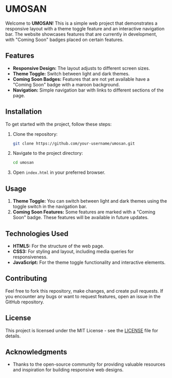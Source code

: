 # UMOSAN

Welcome to **UMOSAN**! This is a simple web project that demonstrates a responsive layout with a theme toggle feature and an interactive navigation bar. The website showcases features that are currently in development, with "Coming Soon" badges placed on certain features.

## Features

- **Responsive Design:** The layout adjusts to different screen sizes.
- **Theme Toggle:** Switch between light and dark themes.
- **Coming Soon Badges:** Features that are not yet available have a "Coming Soon" badge with a maroon background.
- **Navigation:** Simple navigation bar with links to different sections of the page.

## Installation

To get started with the project, follow these steps:

1. Clone the repository:
    ```bash
    git clone https://github.com/your-username/umosan.git
    ```

2. Navigate to the project directory:
    ```bash
    cd umosan
    ```

3. Open `index.html` in your preferred browser.

## Usage

1. **Theme Toggle:** You can switch between light and dark themes using the toggle switch in the navigation bar.
2. **Coming Soon Features:** Some features are marked with a "Coming Soon" badge. These features will be available in future updates.

## Technologies Used

- **HTML5:** For the structure of the web page.
- **CSS3:** For styling and layout, including media queries for responsiveness.
- **JavaScript:** For the theme toggle functionality and interactive elements.

## Contributing

Feel free to fork this repository, make changes, and create pull requests. If you encounter any bugs or want to request features, open an issue in the GitHub repository.

## License

This project is licensed under the MIT License - see the [LICENSE](LICENSE) file for details.

## Acknowledgments

- Thanks to the open-source community for providing valuable resources and inspiration for building responsive web designs.
